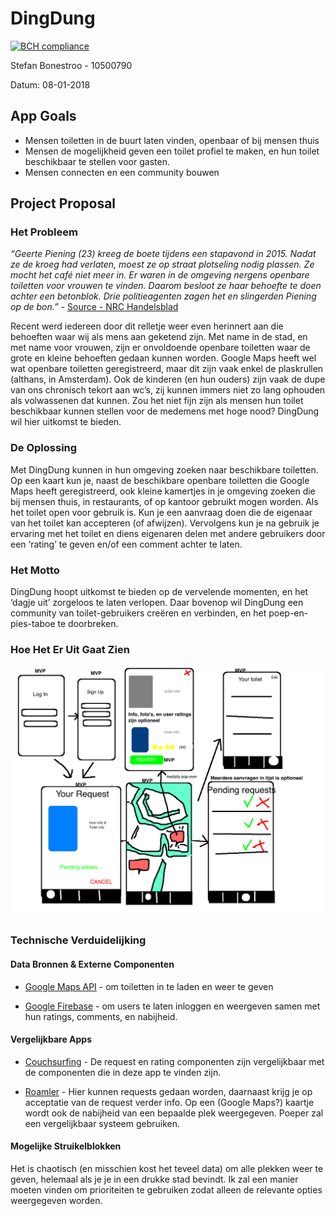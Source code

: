 # DingDung
[![BCH compliance](https://bettercodehub.com/edge/badge/StefanBonestroo/DingDung?branch=master)](https://bettercodehub.com/)

Stefan Bonestroo - 10500790

Datum: 08-01-2018

## App Goals
* Mensen toiletten in de buurt laten vinden, openbaar of bij mensen thuis
* Mensen de mogelijkheid geven een toilet profiel te maken, en hun toilet beschikbaar te stellen voor gasten.
* Mensen connecten en een community bouwen


## Project Proposal

### Het Probleem
*“Geerte Piening (23) kreeg de boete tijdens een stapavond in 2015. Nadat ze de kroeg had verlaten, moest ze op straat plotseling nodig plassen. Ze mocht het café niet meer in. Er waren in de omgeving nergens openbare toiletten voor vrouwen te vinden. Daarom besloot ze haar behoefte te doen achter een betonblok. Drie politieagenten zagen het en slingerden Piening op de bon.”* - [Source - NRC Handelsblad](https://www.nrc.nl/nieuws/2017/09/18/rechter-handhaaft-boete-voor-wildplassen-a1573866)

Recent werd iedereen door dit relletje weer even herinnert aan die behoeften waar wij als mens aan geketend zijn. Met name in de stad, en met name voor vrouwen, zijn er onvoldoende openbare toiletten waar de grote en kleine behoeften gedaan kunnen worden. Google Maps heeft wel wat openbare toiletten geregistreerd, maar dit zijn vaak enkel de plaskrullen (althans, in Amsterdam). Ook de kinderen (en hun ouders) zijn vaak de dupe van ons chronisch tekort aan wc’s, zij kunnen immers niet zo lang ophouden als volwassenen dat kunnen. Zou het niet fijn zijn als mensen hun toilet beschikbaar kunnen stellen voor de medemens met hoge nood? DingDung wil hier uitkomst te bieden.

### De Oplossing
Met DingDung kunnen in hun omgeving zoeken naar beschikbare toiletten. Op een kaart kun je, naast de beschikbare openbare toiletten die Google Maps heeft geregistreerd, ook kleine kamertjes in je omgeving zoeken die bij mensen thuis, in restaurants, of op kantoor gebruikt mogen worden. Als het toilet open voor gebruik is. Kun je een aanvraag doen die de eigenaar van het toilet kan accepteren (of afwijzen). Vervolgens kun je na gebruik je ervaring met het toilet en diens eigenaren delen met andere gebruikers door een ‘rating’ te geven en/of een comment achter te laten.

### Het Motto
DingDung hoopt uitkomst te bieden op de vervelende momenten, en het ‘dagje uit’ zorgeloos te laten verlopen. Daar bovenop wil DingDung een community van toilet-gebruikers creëren en verbinden, en het poep-en-pies-taboe te doorbreken.

### Hoe Het Er Uit Gaat Zien
![](https://github.com/StefanBonestroo/DingDung/blob/master/doc/Concept%20Visualization.png)

### Technische Verduidelijking

#### Data Bronnen & Externe Componenten 
* [Google Maps API](https://developers.google.com/maps/solutions/store-locator/nyc-subway-locator) - om toiletten in te laden en weer te geven

* [Google Firebase](https://firebase.google.com/) - om users te laten inloggen en weergeven samen met hun ratings, comments, en nabijheid.

#### Vergelijkbare Apps
* [Couchsurfing](https://www.couchsurfing.com/mobile-hangouts) - De request en rating componenten zijn vergelijkbaar met de componenten die in deze app te vinden zijn.

* [Roamler](https://itunes.apple.com/nl/app/roamler/id440588804) - Hier kunnen requests gedaan worden, daarnaast krijg je op acceptatie van de request verder info. Op een (Google Maps?) kaartje wordt ook de nabijheid van een bepaalde plek weergegeven. Poeper zal een vergelijkbaar systeem gebruiken.
  
#### Mogelijke Struikelblokken
Het is chaotisch (en misschien kost het teveel data) om alle plekken weer te geven, helemaal als je je in een drukke stad bevindt. Ik zal een manier moeten vinden om prioriteiten te gebruiken zodat alleen de relevante opties weergegeven worden.

